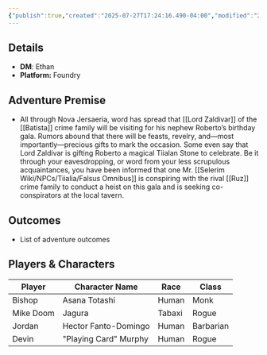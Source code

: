 ```yaml
---
{"publish":true,"created":"2025-07-27T17:24:16.490-04:00","modified":"2025-07-27T17:27:06.125-04:00","published":"2025-07-27T17:27:06.125-04:00","cssclasses":"","DM":"Ethan","Players":["Bishop","Mike Doom","Jordan","Devin"],"Platform":"Foundry"}
---
```


## Details
- **DM**: Ethan
- **Platform:** Foundry

## Adventure Premise
- All through Nova Jersaeria, word has spread that [[Lord Zaldivar]] of the [[Batista]] crime family will be visiting for his nephew Roberto’s birthday gala. Rumors abound that there will be feasts, revelry, and—most importantly—precious gifts to mark the occasion. Some even say that Lord Zaldivar is gifting Roberto a magical Tiialan Stone to celebrate. Be it through your eavesdropping, or word from your less scrupulous acquaintances, you have been informed that one Mr. [[Selerim Wiki/NPCs/Tiialia/Falsus Omnibus]] is conspiring with the rival [[Ruz]] crime family to conduct a heist on this gala and is seeking co-conspirators at the local tavern.

## Outcomes
- List of adventure outcomes

## Players & Characters
| Player              | Character Name        | Race   | Class     |
| ------------------- | --------------------- | ------ | --------- |
| Bishop | Asana Totashi         | Human  | Monk      |
| Mike Doom | Jagura                | Tabaxi | Rogue     |
| Jordan | Hector Fanto-Domingo  | Human  | Barbarian |
| Devin | "Playing Card" Murphy | Human  | Rogue     |

